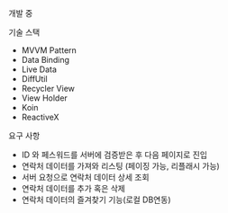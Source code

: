 개발 중

기술 스택

- MVVM Pattern
- Data Binding
- Live Data
- DiffUtil
- Recycler View
- View Holder
- Koin
- ReactiveX

요구 사항
- ID 와 페스워드를 서버에 검증받은 후 다음 페이지로 진입
- 연락처 데이터를 가져와 리스팅 (페이징 가능, 리플래시 가능)
- 서버 요청으로 연락처 데이터 상세 조회
- 연락처 데이터를 추가 혹은 삭제
- 연락처 데이터의 즐겨찾기 기능(로컬 DB연동)
